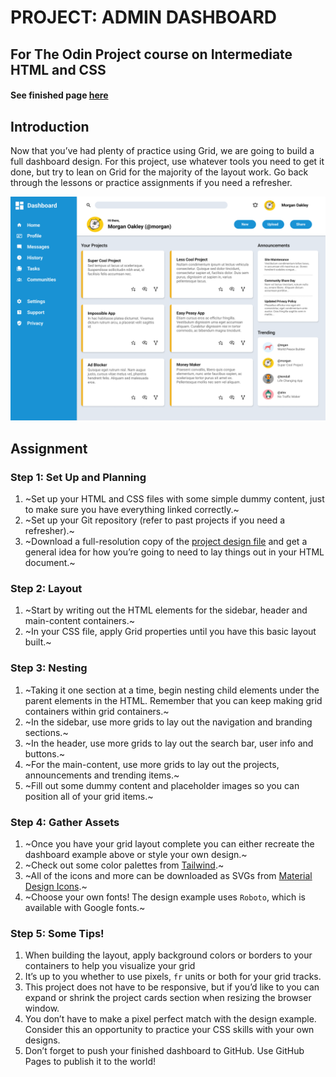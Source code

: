 # PROJECT: ADMIN DASHBOARD
## For The Odin Project course on Intermediate HTML and CSS

#### See finished page [here](https://tommygatz.github.io/admin-dashboard)

## Introduction
Now that you’ve had plenty of practice using Grid, we are going to build a full dashboard design. For this project, use whatever tools you need to get it done, but try to lean on Grid for the majority of the layout work. Go back through the lessons or practice assignments if you need a refresher.

![Project Layout Image](/assets/dashboard-project.png)

## Assignment

### Step 1: Set Up and Planning
1. ~Set up your HTML and CSS files with some simple dummy content, just to make sure you have everything linked correctly.~
2. ~Set up your Git repository (refer to past projects if you need a refresher).~
3. ~Download a full-resolution copy of the [project design file](https://cdn.statically.io/gh/TheOdinProject/curriculum/main/html_css/grid-lessons/project-dashboard/dashboard-project.png) and get a general idea for how you’re going to need to lay things out in your HTML document.~

### Step 2: Layout
1. ~Start by writing out the HTML elements for the sidebar, header and main-content containers.~
2. ~In your CSS file, apply Grid properties until you have this basic layout built.~

### Step 3: Nesting
1. ~Taking it one section at a time, begin nesting child elements under the parent elements in the HTML. Remember that you can keep making grid containers within grid containers.~
2. ~In the sidebar, use more grids to lay out the navigation and branding sections.~
3. ~In the header, use more grids to lay out the search bar, user info and buttons.~
4. ~For the main-content, use more grids to lay out the projects, announcements and trending items.~
5. ~Fill out some dummy content and placeholder images so you can position all of your grid items.~

### Step 4: Gather Assets
1. ~Once you have your grid layout complete you can either recreate the dashboard example above or style your own design.~
2. ~Check out some color palettes from [Tailwind](https://tailwindcss.com/docs/customizing-colors).~
3. ~All of the icons and more can be downloaded as SVGs from [Material Design Icons](https://materialdesignicons.com/).~
4. ~Choose your own fonts! The design example uses `Roboto`, which is available with Google fonts.~

### Step 5: Some Tips!
1. When building the layout, apply background colors or borders to your containers to help you visualize your grid
2. It’s up to you whether to use pixels, `fr` units or both for your grid tracks.
3. This project does not have to be responsive, but if you’d like to you can expand or shrink the project cards section when resizing the browser window.
4. You don’t have to make a pixel perfect match with the design example. Consider this an opportunity to practice your CSS skills with your own designs.
5. Don’t forget to push your finished dashboard to GitHub. Use GitHub Pages to publish it to the world!
